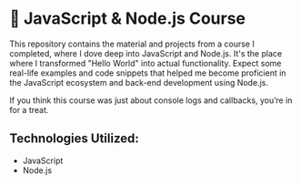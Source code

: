 # 🔹 JavaScript & Node.js Course

This repository contains the material and projects from a course I completed, where I dove deep into JavaScript and Node.js. It's the place where I transformed "Hello World" into actual functionality. Expect some real-life examples and code snippets that helped me become proficient in the JavaScript ecosystem and back-end development using Node.js.

If you think this course was just about console logs and callbacks, you’re in for a treat.

## Technologies Utilized:

- JavaScript
- Node.js
